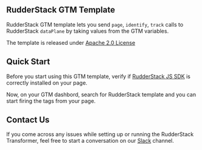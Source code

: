 ## RudderStack GTM Template

RudderStack GTM template lets you send `page`, `identify`, `track` calls to RudderStack `dataPlane` by taking values from the GTM variables.

The template is released under [Apache 2.0 License](https://www.apache.org/licenses/LICENSE-2.0)

## Quick Start

Before you start using this GTM template, verify if [RudderStack JS SDK](https://www.rudderstack.com/docs/sources/event-streams/sdks/rudderstack-javascript-sdk/quick-start-guide/) is correctly installed on your page.

Now, on your GTM dashbord, search for RudderStack template and you can start firing the tags from your page.

## Contact Us

If you come across any issues while setting up or running the RudderStack Transformer, feel free to start a conversation on our [Slack](https://resources.rudderstack.com/join-rudderstack-slack) channel.
